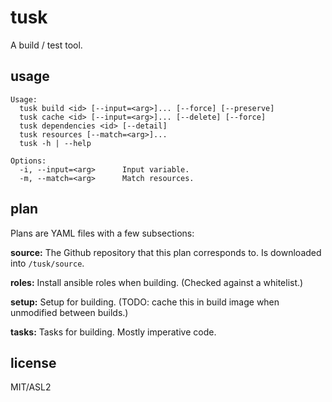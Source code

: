 # tusk

A build / test tool.

## usage

```
Usage:
  tusk build <id> [--input=<arg>]... [--force] [--preserve]
  tusk cache <id> [--input=<arg>]... [--delete] [--force]
  tusk dependencies <id> [--detail]
  tusk resources [--match=<arg>]...
  tusk -h | --help

Options:
  -i, --input=<arg>      Input variable.
  -m, --match=<arg>      Match resources.
```

## plan

Plans are YAML files with a few subsections:

**source:** The Github repository that this plan corresponds to. Is downloaded into `/tusk/source`.

**roles:** Install ansible roles when building. (Checked against a whitelist.)

**setup:** Setup for building. (TODO: cache this in build image when unmodified between builds.)

**tasks:** Tasks for building. Mostly imperative code.

## license

MIT/ASL2